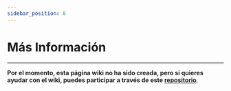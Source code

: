 ```yaml
---
sidebar_position: 8
---
```


# Más Información

---

**Por el momento, esta página wiki no ha sido creada, pero si quieres ayudar con el wiki, puedes participar a través de este [repositorio](https://github.com/ghost-land/Ghost-eShop-Wiki)**. 